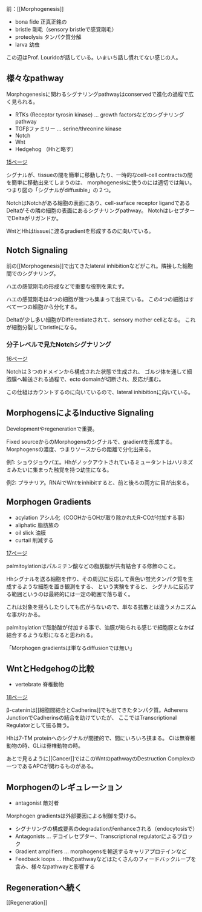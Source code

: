 前：[[Morphogenesis]]

- bona fide 正真正銘の
- bristle 剛毛（sensory bristleで感覚剛毛）
- proteolysis タンパク質分解
- larva 幼虫

この辺はProf. Louridoが話している。いまいち話し慣れてない感じの人。

## 様々なpathway

Morphogenesisに関わるシグナリングpathwayはconservedで進化の過程で広く見られる。

- RTKs (Receptor tyrosin kinase) ... growth factorsなどのシグナリングpathway
- TGFβファミリー ... serine/threonine kinase
- Notch
- Wnt
- Hedgehog （Hhと略す）

[15ページ](https://karino2.github.io/ImageGallery/CellBiology706x3.html#lg=1&slide=14)

シグナルが、tissueの間を簡単に移動したり、一時的なcell-cell contractsの間を簡単に移動出来てしまうのは、
morphogenesisに使うのには適切では無い。つまり図の「シグナルがdiffusible」の２つ。

NotchはNotchがある細胞の表面にあり、cell-surface receptor ligandであるDeltaがその隣の細胞の表面にあるシグナリングpathway。
NotchはレセプターでDeltaがリガンドか。

WntとHhはtissueに渡るgradientを形成するのに向いている。

## Notch Signaling

前の[[Morphogenesis]]で出てきたlateral inhibitionなどがこれ。隣接した細胞間でのシグナリング。

ハエの感覚剛毛の形成などで重要な役割を果たす。

ハエの感覚剛毛は4つの細胞が幾つも集まって出来ている。
この4つの細胞はすべて一つの細胞から分化する。

Deltaが少し多い細胞がDifferentiateされて、sensory  mother cellとなる。
これが細胞分裂してbristleになる。

### 分子レベルで見たNotchシグナリング

[16ページ](https://karino2.github.io/ImageGallery/CellBiology706x3.html#lg=1&slide=15)

Notchは３つのドメインから構成された状態で生成され、
ゴルジ体を通して細胞膜へ輸送される過程で、ecto domainが切断され、反応が進む。

この仕組はカウントするのに向いているので、lateral inhibitionに向いている。

## MorphogensによるInductive Signaling

Developmentやregenerationで重要。

Fixed sourceからのMorphogensのシグナルで、gradientを形成する。
Morphogensの濃度、つまりソースからの距離で分化出来る。

例1: ショウジョウバエ。Hhがノックアウトされているミュータントはハリネズミみたいに集まった触覚を持つ幼生になる。

例2: プラナリア。RNAiでWntをinhibitすると、前と後ろの両方に目が出来る。

## Morphogen Gradients

- acylation アシル化（COOHからOHが取り除かれたR-COが付加する事）
- aliphatic 脂肪族の
- oil slick 油膜
- curtail 削減する

[17ページ](https://karino2.github.io/ImageGallery/CellBiology706x3.html#lg=1&slide=16)

palmitoylationはパルミチン酸などの脂肪酸が共有結合する修飾のこと。

Hhシグナルを送る細胞を作り、その周辺に反応して黄色い蛍光タンパク質を生成するような細胞を置き観測をする、
という実験をすると、
シグナルに反応する範囲というのは最終的には一定の範囲で落ち着く。

これは対象を揺らしたりしても広がらないので、単なる拡散とは違うメカニズムな事がわかる。

palmitoylationで脂肪酸が付加する事で、油膜が貼られる感じで細胞膜となかば結合するような形になると思われる。

「Morphogen gradientsは単なるdiffusionでは無い」

## WntとHedgehogの比較

- vertebrate 脊椎動物

[18ページ](https://karino2.github.io/ImageGallery/CellBiology706x3.html#lg=1&slide=17)

β-cateninは[[細胞間結合とCadherins]]でも出てきたタンパク質。Adherens JunctionでCadherinsの結合を助けていたが、
ここではTranscriptional Regulatorとして振る舞う。

Hhは7-TM proteinへのシグナルが間接的で、間にいろいろ挟まる。
Ciは無脊椎動物の時、GLiは脊椎動物の時。

あとで見るように[[Cancer]]ではこのWntのpathwayのDestruction Complexの一つであるAPCが関わるものがある。

## Morphogenのレギュレーション

- antagonist 敵対者

Morphogen gradientsは外部要因による制御を受ける。

- シグナリングの構成要素のdegradationがenhanceされる（endocytosisで）
- Antagonists ... デコイレセプター、Transcriptional regulatorによるブロック
- Gradient amplifiers ... morphogensを輸送するキャリアプロテインなど
- Feedback loops ... Hhのpathwayなどはたくさんのフィードバックループを含み、様々なpathwayと影響する

## Regenerationへ続く

[[Regeneration]]